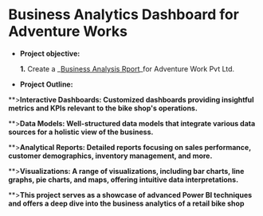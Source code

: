 # Business Analytics Dashboard for Adventure Works



- **Project objective:** 

    **1.** Create a _[Business Analysis Rport](https://github.com/MuhammedMansoor/BI---Business-Anaytics-Dashborad/blob/main/AdventureWorks%20Report_FINAL.pbix)_for Adventure Work Pvt Ltd.

   

- **Project Outline:** 

 **>**Interactive Dashboards: Customized dashboards providing insightful metrics and KPIs relevant to the bike shop's operations.**
 
**>**Data Models: Well-structured data models that integrate various data sources for a holistic view of the business.**

 **>**Analytical Reports: Detailed reports focusing on sales performance, customer demographics, inventory management, and more.**
 
 **>**Visualizations: A range of visualizations, including bar charts, line graphs, pie charts, and maps, offering intuitive data interpretations.**
 
 **>**This project serves as a showcase of advanced Power BI techniques and offers a deep dive into the business analytics of a retail bike shop**

  



